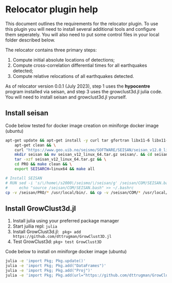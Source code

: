 # Relocator plugin help

This document outlines the requirements for the relocator plugin. To use this
plugin you will need to install several additional tools and configure them
seperately. You will also need to put some control files in your local folder
described below.

The relocator contains three primary steps:
1. Compute initial absolute locations of detections;
2. Compute cross-correlation differential times for all earthquakes detected;
3. Compute relative relocations of all earthquakes detected.

As of relocator version 0.0.1 (July 2023), step 1 uses the **hypocentre** program
installed via seisan, and step 3 uses the growclust3d.jl julia code. You will
need to install seisan and growclust3d.jl yourself.

## Install seisan

Code below tested for docker image creation on miniforge docker image (ubuntu)

```bash
apt-get update && apt-get install -y curl tar gfortran libx11-6 libx11-dev g++ make && \
    apt-get clean && \
    curl "https://www.geo.uib.no/seismo/SOFTWARE/SEISAN/seisan_v12.0_linux_64.tar.gz" -o "seisan_v12_linux_64.tar.gz" && \
    mkdir seisan && mv seisan_v12_linux_64.tar.gz seisan/. && cd seisan && \
    tar -xzf seisan_v12_linux_64.tar.gz && \
    cd PRO && make clean && \
    export SEISARCH=linux64 && make all

# Install SEISAN
# RUN sed -i 's/\/home\/s2000\/seismo/\/seisan/g' /seisan/COM/SEISAN.bash && \
#     echo "source /seisan/COM/SEISAN.bash" >> ~/.bashrc
cp -v /seisan/PRO/* /usr/local/bin/. && cp -v /seisan/COM/* /usr/local/bin/.
```

## Install GrowClust3d.jl

1. Install julia using your preferred package manager
2. Start juilia repl: `julia`
3. Install GrowClust3d.jl: ` pkg> add https://github.com/dttrugman/GrowClust3D.jl`
4. Test GrowClust3d: `pkg> test GrowClust3D`

Code below to install on miniforge docker image (ubuntu)

```bash
julia -e 'import Pkg; Pkg.update()'
julia -e 'import Pkg; Pkg.add("DataFrames")'
julia -e 'import Pkg; Pkg.add("Proj")'
julia -e 'import Pkg; Pkg.add(url="https://github.com/dttrugman/GrowClust3D.jl"); using GrowClust3D'

```